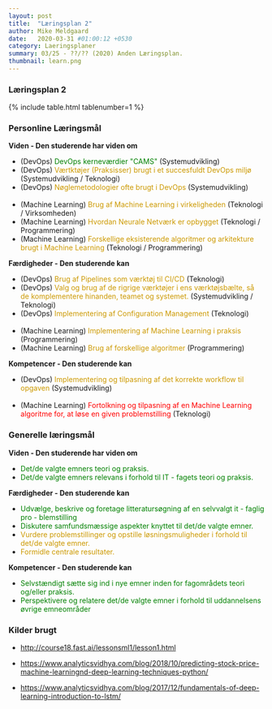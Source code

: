 ```yaml
---
layout: post
title:  "Læringsplan 2"
author: Mike Meldgaard
date:   2020-03-31 #01:00:12 +0530
category: Laeringsplaner
summary: 03/25 - ??/?? (2020) Anden Læringsplan.
thumbnail: learn.png
---
```


### Læringsplan 2
{% include table.html tablenumber=1 %}

### Personline Læringsmål

**Viden - Den studerende har viden om**
- (DevOps) <span style="color: green;">DevOps kerneværdier "CAMS" </span>(Systemudvikling)
- (DevOps) <span style="color: #cc9900;">Værtktøjer (Praksisser) brugt i et succesfuldt DevOps miljø</span> (Systemudvikling / Teknologi)
- (DevOps) <span style="color: #cc9900;">Nøglemetodologier ofte brugt i DevOps</span> (Systemudvikling)<br><br>
- (Machine Learning) <span style="color: #cc9900;">Brug af Machine Learning i virkeligheden</span> (Teknologi / Virksomheden)
- (Machine Learning) <span style="color: #cc9900;">Hvordan Neurale Netværk er opbygget</span> (Teknologi / Programmering)
- (Machine Learning) <span style="color: #cc9900;">Forskellige eksisterende algoritmer og arkitekture brugt i Machine Learning</span> (Teknologi / Programmering)

**Færdigheder - Den studerende kan**
- (DevOps) <span style="color: #cc9900;">Brug af Pipelines som værktøj til CI/CD</span> (Teknologi)
- (DevOps) <span style="color: #cc9900;">Valg og brug af de rigrige værktøjer i ens værktøjsbælte, så de komplementere hinanden, teamet og systemet. </span> (Systemudvikling / Teknologi)
- (DevOps) <span style="color: #cc9900;">Implementering af Configuration Management</span> (Teknologi)<br><br>
- (Machine Learning) <span style="color: #cc9900;">Implementering af Machine Learning i praksis</span> (Programmering)
- (Machine Learning) <span style="color: #cc9900;">Brug af forskellige algoritmer</span> (Programmering)

**Kompetencer - Den studerende kan**
- (DevOps) <span style="color: #cc9900;">Implementering og tilpasning af det korrekte workflow til opgaven</span> (Systemudvikling)<br><br>
- (Machine Learning) <span style="color: red;">Fortolkning og tilpasning af en Machine Learning algoritme for, at løse en given problemstilling </span> (Teknologi)

### Generelle læringsmål

**Viden - Den studerende har viden om**
- <span style="color: green;">Det/de valgte emners teori og praksis.</span>
- <span style="color: green;">Det/de valgte emners relevans i forhold til IT - fagets teori og praksis.</span>

**Færdigheder - Den studerende kan**
- <span style="color: green;">Udvælge, beskrive og foretage litteratursøgning af en selvvalgt it - faglig pro - blemstilling</span>
- <span style="color: green;">Diskutere samfundsmæssige aspekter knyttet til det/de valgte emner.</span>
- <span style="color: #cc9900;">Vurdere problemstillinger og opstille løsningsmuligheder i forhold til det/de valgte emner.</span>
- <span style="color: #cc9900;">Formidle centrale resultater.</span>

**Kompetencer - Den studerende kan**
- <span style="color: green;">Selvstændigt sætte sig ind i nye emner inden for fagområdets teori og/eller praksis.</span>
- <span style="color: green;">Perspektivere og relatere det/de valgte emner i forhold til uddannelsens øvrige emneområder</span>

### Kilder brugt

- <http://course18.fast.ai/lessonsml1/lesson1.html>

- <https://www.analyticsvidhya.com/blog/2018/10/predicting-stock-price-machine-learningnd-deep-learning-techniques-python/>

- <https://www.analyticsvidhya.com/blog/2017/12/fundamentals-of-deep-learning-introduction-to-lstm/>